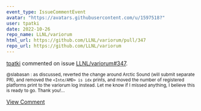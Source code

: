 ```yaml
---
event_type: IssueCommentEvent
avatar: "https://avatars.githubusercontent.com/u/1597518?"
user: tpatki
date: 2022-10-26
repo_name: LLNL/variorum
html_url: https://github.com/LLNL/variorum/pull/347
repo_url: https://github.com/LLNL/variorum
---
```


<a href='https://github.com/tpatki' target='_blank'>tpatki</a> commented on issue <a href='https://github.com/LLNL/variorum/pull/347' target='_blank'>LLNL/variorum#347</a>.

<small>@slabasan : as discussed, reverted the change around Arctic Sound (will submit separate PR), and removed the `<Inte/AMD> is idx` prints, and moved the number of registered platforms print to the variorum log instead. Let me know if I missed anything, I believe this is ready to go. Thank you!...</small>

<a href='https://github.com/LLNL/variorum/pull/347' target='_blank'>View Comment</a>